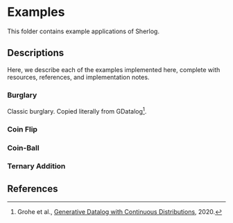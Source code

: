 # Examples

This folder contains example applications of Sherlog.

## Descriptions

Here, we describe each of the examples implemented here, complete with resources, references, and implementation notes.

### Burglary

Classic burglary. Copied literally from GDatalog[^1].

### Coin Flip

### Coin-Ball

### Ternary Addition

## References
[^1]: Grohe et al., [Generative Datalog with Continuous Distributions](https://arxiv.org/abs/2001.06358), 2020.